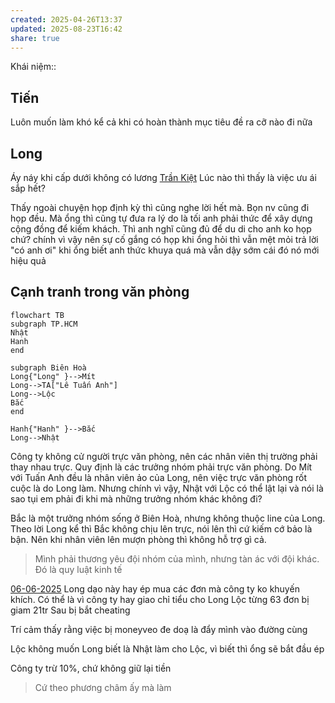 ```yaml
---
created: 2025-04-26T13:37
updated: 2025-08-23T16:42
share: true
---
```

Khái niệm:: 

## Tiến
Luôn muốn làm khó kể cả khi có hoàn thành mục tiêu đề ra cỡ nào đi nữa

## Long
Áy náy khi cấp dưới không có lương
[Trần Kiệt](https://www.facebook.com/james001107?__tn__=-]C-R)
Lúc nào thì thấy là việc ưu ái sắp hết? 

Thấy ngoài chuyện họp định kỳ thì cũng nghe lời hết mà. Bọn nv cũng đi họp đều. Mà ổng thì cũng tự đưa ra lý do là tối anh phải thức để xây dựng cộng đồng để kiếm khách. Thì anh nghĩ cũng đủ để du di cho anh ko họp chứ?
chính vì vậy nên sự cố gắng có họp khi ổng hỏi thì vẫn mệt mỏi trả lời "có anh ơi" khi ổng biết anh thức khuya quá mà vẫn dậy sớm cái đó nó mới hiệu quả

## Cạnh tranh trong văn phòng
```mermaid
flowchart TB
subgraph TP.HCM
Nhật
Hanh
end

subgraph Biên Hoà
Long{"Long" }-->Mít
Long-->TA["Lê Tuấn Anh"]
Long-->Lộc 
Bắc
end

Hanh{"Hanh" }-->Bắc
Long-->Nhật 
```
Công ty không cử người trực văn phòng, nên các nhân viên thị trường phải thay nhau trực. 
Quy định là các trưởng nhóm phải trực văn phòng. Do Mít với Tuấn Anh đều là nhân viên ảo của Long, nên việc trực văn phòng rốt cuộc là do Long làm. Nhưng chính vì vậy, Nhật với Lộc có thể lật lại và nói là sao tụi em phải đi khi mà những trưởng nhóm khác không đi?

Bắc là một trưởng nhóm sống ở Biên Hoà, nhưng không thuộc line của Long. Theo lời Long kể thì Bắc không chịu lên trực, nói lên thì cứ kiếm cớ bảo là bận. Nên khi nhân viên lên mượn phòng thì không hỗ trợ gì cả. 
>  Mình phải thương yêu đội nhóm của mình, nhưng tàn ác với đội khác. Đó là quy luật kinh tế

[06-06-2025](06-06-2025.md) 
Long dạo này hay ép mua các đơn mà công ty ko khuyến khích. Có thể là vì công ty hay giao chỉ tiểu cho Long
Lộc từng 63 đơn bị giam 21tr
Sau bị bắt cheating

Trí cảm thấy rằng việc bị moneyveo đe doạ là đẩy mình vào đường cùng

Lộc không muốn Long biết là Nhật làm cho Lộc, vì biết thì ổng sẽ bắt đầu ép


Công ty trừ 10%, chứ không giữ lại tiền

> Cứ theo phương châm ấy mà làm

